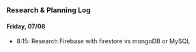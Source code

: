 ### Research & Planning Log
#### Friday, 07/08
* 8:15: Research Firebase with firestore vs mongoDB or MySQL